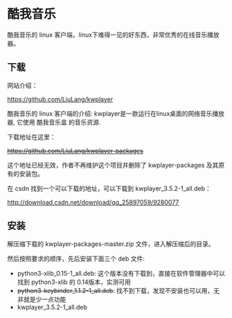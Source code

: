 # 酷我音乐

酷我音乐的 linux 客户端，linux下难得一见的好东西，非常优秀的在线音乐播放器。

## 下载

网站介绍：

https://github.com/LiuLang/kwplayer

酷我音乐的 linux 客户端的介绍: kwplayer是一款运行在linux桌面的网络音乐播放器, 它使用 酷我音乐盒 的音乐资源.

下载地址在这里：

~~https://github.com/LiuLang/kwplayer-packages~~

这个地址已经无效，作者不再维护这个项目并删除了 kwplayer-packages 及其原有的安装包。

在 csdn 找到一个可以下载的地址，可以下载到 kwplayer_3.5.2-1_all.deb：

http://download.csdn.net/download/qq_25897059/9280077

## 安装

解压缩下载的 kwplayer-packages-master.zip 文件，进入解压缩后的目录。

然后按照要求的顺序，先后安装下面三个 deb 文件:

- python3-xlib_0.15-1_all.deb: 这个版本没有下载到，直接在软件管理器中可以找到 python3-xlib 的 0.14版本，实测可用
- ~~python3-keybinder_1.1.2-1_all.deb~~: 找不到下载，发现不安装也可以用，无非就是少一点功能
- kwplayer_3.5.2-1_all.deb